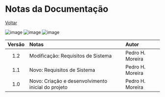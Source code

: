# Notas da Documentação

[Voltar](https://github.com/devhunes/pickngo/blob/master/docs/home.md#pick-n-go)

![image](https://img.shields.io/badge/version@date-v1.2%20(23/08/2019)-success)
![image](https://img.shields.io/badge/version@date-v1.1%20(23/08/2019)-important)
![image](https://img.shields.io/badge/version@date-v1.0%20(23/08/2019)-important)

Versão | Notas | Autor
:---: | :--- | :---
1.2 | Modificação: Requisitos de Sistema | Pedro H. Moreira
1.1 | Novo: Requisitos de Sistema | Pedro H. Moreira
1.0 | Novo: Criação e desenvolvimento inicial do projeto | Pedro H. Moreira
